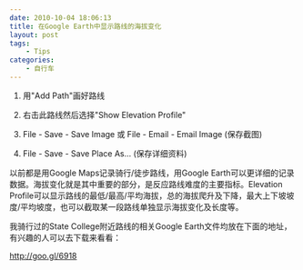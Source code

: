 ```yaml
---
date: 2010-10-04 18:06:13
title: 在Google Earth中显示路线的海拔变化
layout: post
tags:
    - Tips
categories:
    - 自行车
---
```

1. 用"Add Path"画好路线

2. 右击此路线然后选择"Show Elevation Profile"

3. File - Save - Save Image 或 File - Email - Email Image (保存截图)

4. File - Save - Save Place As... (保存详细资料)

以前都是用Google Maps记录骑行/徒步路线，用Google Earth可以更详细的记录数据。海拔变化就是其中重要的部分，是反应路线难度的主要指标。Elevation Profile可以显示路线的最低/最高/平均海拔，总的海拔爬升及下降，最大上下坡坡度/平均坡度，也可以截取某一段路线单独显示海拔变化及长度等。

我骑行过的State College附近路线的相关Google Earth文件均放在下面的地址，有兴趣的人可以去下载来看看：

<a href="http://goo.gl/6918">http://goo.gl/6918</a>
